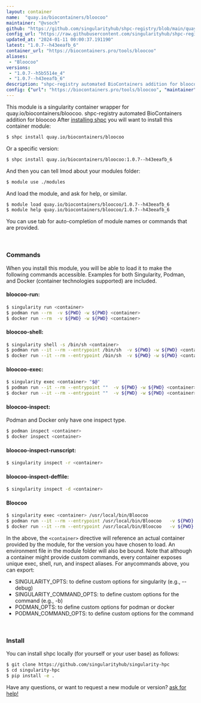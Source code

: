 ```yaml
---
layout: container
name:  "quay.io/biocontainers/bloocoo"
maintainer: "@vsoch"
github: "https://github.com/singularityhub/shpc-registry/blob/main/quay.io/biocontainers/bloocoo/container.yaml"
config_url: "https://raw.githubusercontent.com/singularityhub/shpc-registry/main/quay.io/biocontainers/bloocoo/container.yaml"
updated_at: "2024-01-11 00:00:37.191190"
latest: "1.0.7--h43eeafb_6"
container_url: "https://biocontainers.pro/tools/bloocoo"
aliases:
 - "Bloocoo"
versions:
 - "1.0.7--h5b5514e_4"
 - "1.0.7--h43eeafb_6"
description: "shpc-registry automated BioContainers addition for bloocoo"
config: {"url": "https://biocontainers.pro/tools/bloocoo", "maintainer": "@vsoch", "description": "shpc-registry automated BioContainers addition for bloocoo", "latest": {"1.0.7--h43eeafb_6": "sha256:8c58cc0eed5796be1b11dd5665db5f9834fd5ff15e22685cfc66c900c32600f8"}, "tags": {"1.0.7--h5b5514e_4": "sha256:fd7227f98530192666b8d92564d34893e6216fcc8fc532e24aba5596ce76a84b", "1.0.7--h43eeafb_6": "sha256:8c58cc0eed5796be1b11dd5665db5f9834fd5ff15e22685cfc66c900c32600f8"}, "docker": "quay.io/biocontainers/bloocoo", "aliases": {"Bloocoo": "/usr/local/bin/Bloocoo"}}
---
```


This module is a singularity container wrapper for quay.io/biocontainers/bloocoo.
shpc-registry automated BioContainers addition for bloocoo
After [installing shpc](#install) you will want to install this container module:


```bash
$ shpc install quay.io/biocontainers/bloocoo
```

Or a specific version:

```bash
$ shpc install quay.io/biocontainers/bloocoo:1.0.7--h43eeafb_6
```

And then you can tell lmod about your modules folder:

```bash
$ module use ./modules
```

And load the module, and ask for help, or similar.

```bash
$ module load quay.io/biocontainers/bloocoo/1.0.7--h43eeafb_6
$ module help quay.io/biocontainers/bloocoo/1.0.7--h43eeafb_6
```

You can use tab for auto-completion of module names or commands that are provided.

<br>

### Commands

When you install this module, you will be able to load it to make the following commands accessible.
Examples for both Singularity, Podman, and Docker (container technologies supported) are included.

#### bloocoo-run:

```bash
$ singularity run <container>
$ podman run --rm  -v ${PWD} -w ${PWD} <container>
$ docker run --rm  -v ${PWD} -w ${PWD} <container>
```

#### bloocoo-shell:

```bash
$ singularity shell -s /bin/sh <container>
$ podman run --it --rm --entrypoint /bin/sh  -v ${PWD} -w ${PWD} <container>
$ docker run --it --rm --entrypoint /bin/sh  -v ${PWD} -w ${PWD} <container>
```

#### bloocoo-exec:

```bash
$ singularity exec <container> "$@"
$ podman run --it --rm --entrypoint ""  -v ${PWD} -w ${PWD} <container> "$@"
$ docker run --it --rm --entrypoint ""  -v ${PWD} -w ${PWD} <container> "$@"
```

#### bloocoo-inspect:

Podman and Docker only have one inspect type.

```bash
$ podman inspect <container>
$ docker inspect <container>
```

#### bloocoo-inspect-runscript:

```bash
$ singularity inspect -r <container>
```

#### bloocoo-inspect-deffile:

```bash
$ singularity inspect -d <container>
```


#### Bloocoo

```bash
$ singularity exec <container> /usr/local/bin/Bloocoo
$ podman run --it --rm --entrypoint /usr/local/bin/Bloocoo   -v ${PWD} -w ${PWD} <container> -c " $@"
$ docker run --it --rm --entrypoint /usr/local/bin/Bloocoo   -v ${PWD} -w ${PWD} <container> -c " $@"
```



In the above, the `<container>` directive will reference an actual container provided
by the module, for the version you have chosen to load. An environment file in the
module folder will also be bound. Note that although a container
might provide custom commands, every container exposes unique exec, shell, run, and
inspect aliases. For anycommands above, you can export:

 - SINGULARITY_OPTS: to define custom options for singularity (e.g., --debug)
 - SINGULARITY_COMMAND_OPTS: to define custom options for the command (e.g., -b)
 - PODMAN_OPTS: to define custom options for podman or docker
 - PODMAN_COMMAND_OPTS: to define custom options for the command

<br>

### Install

You can install shpc locally (for yourself or your user base) as follows:

```bash
$ git clone https://github.com/singularityhub/singularity-hpc
$ cd singularity-hpc
$ pip install -e .
```

Have any questions, or want to request a new module or version? [ask for help!](https://github.com/singularityhub/singularity-hpc/issues)